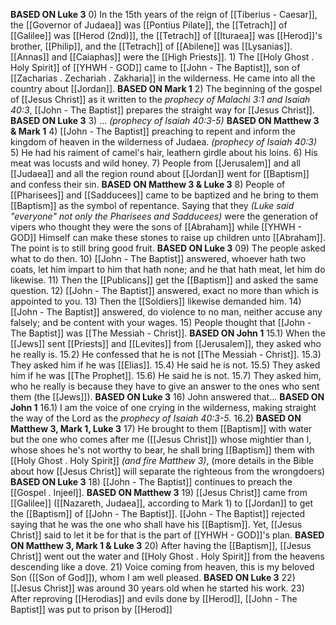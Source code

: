 
**BASED ON Luke 3**
	0) In the 15th years of the reign of [[Tiberius - Caesar]], the [[Governor of Judaea]] was [[Pontius Pilate]], the [[Tetrach]] of [[Galilee]] was [[Herod (2nd)]], the [[Tetrach]] of [[Ituraea]] was [[Herod]]'s brother, [[Philip]], and the [[Tetrach]] of [[Abilene]] was [[Lysanias]]. [[Annas]] and [[Caiaphas]] were the [[High Priests]].
	1) The [[Holy Ghost . Holy Spirit]] of [[YHWH - GOD]] came to [[John - The Baptist]], son of [[Zacharias . Zechariah . Zakharia]] in the wilderness. He came into all the country about [[Jordan]].
**BASED ON Mark 1**
    2) The beginning of the gospel of [[Jesus Christ]] as it written to the *prophecy of Malachi 3:1 and Isaiah 40:3*, [[John - The Baptist]] prepares the straight way for [[Jesus Christ]].
**BASED ON Luke 3**
    3) ... *(prophecy of Isaiah 40:3-5)*
**BASED ON Matthew 3 & Mark 1**
    4) [[John - The Baptist]] preaching to repent and inform the kingdom of heaven in the wilderness of Judaea. *(prophecy of Isaiah 40:3)*
	5) He had his raiment of camel's hair, leathern girdle about his loins.
	6) His meat was locusts and wild honey.
	7) People from [[Jerusalem]] and all [[Judaea]] and all the region round about [[Jordan]] went for [[Baptism]] and confess their sin.
**BASED ON Matthew 3 & Luke 3**
	8) People of [[Pharisees]] and [[Sadducees]] came to be baptized and he bring to them [[Baptism]] as the symbol of repentance. Saying that they *(Luke said "everyone" not only the Pharisees and Sadducees)* were the generation of vipers who thought they were the sons of [[Abraham]] while [[YHWH - GOD]] Himself can make these stones to raise up children unto [[Abraham]]. The point is to still bring good fruit.
**BASED ON Luke 3**
	09) The people asked what to do then.
	10) [[John - The Baptist]] answered, whoever hath two coats, let him impart to him that hath none; and he that hath meat, let him do likewise.
	11) Then the [[Publicans]] get the [[Baptism]] and asked the same question.
	12) [[John - The Baptist]] answered, exact no more than which is appointed to you.
	13) Then the [[Soldiers]] likewise demanded him.
	14) [[John - The Baptist]] answered, do violence to no man, neither accuse any falsely; and be content with your wages.
	15) People thought that [[John - The Baptist]] was [[The Messiah - Christ]].
**BASED ON John 1**
	15.1) When the [[Jews]] sent [[Priests]] and [[Levites]] from [[Jerusalem]], they asked who he really is.
	15.2) He confessed that he is not [[The Messiah - Christ]].
	15.3) They asked him if he was [[Elias]].
	15.4) He said he is not.
	15.5) They asked him if he was [[The Prophet]].
	15.6) He said he is not.
	15.7) They asked him, who he really is because they have to give an answer to the ones who sent them (the [[Jews]]).
**BASED ON Luke 3**
	16) John answered that...
**BASED ON John 1**
	16.1) I am the voice of one crying in the wilderness, making straight the way of the Lord as the *prophecy of Isaiah 40:3-5.*
	16.2) 
**BASED ON Matthew 3, Mark 1, Luke 3**
    17) He brought to them [[Baptism]] with water but the one who comes after me ([[Jesus Christ]]) whose mightier than I, whose shoes he's not worthy to bear, he shall bring [[Baptism]] them with [[Holy Ghost . Holy Spirit]] *(and fire Matthew 3)*, (more details in the Bible about how [[Jesus Christ]] will separate the righteous from the wrongdoers)
**BASED ON Luke 3**
	18) [[John - The Baptist]] continues to preach the [[Gospel . Injeel]].
**BASED ON Matthew 3**
    19) [[Jesus Christ]] came from [[Galilee]] ([[Nazareth, Judaea]], according to Mark 1)  to [[Jordan]] to get the [[Baptism]] of [[John - The Baptist]]. [[John - The Baptist]] rejected saying that he was the one who shall have his [[Baptism]]. Yet, [[Jesus Christ]] said to let it be for that is the part of [[YHWH - GOD]]'s plan.
**BASED ON Matthew 3, Mark 1 & Luke 3**
    20) After having the [[Baptism]], [[Jesus Christ]] went out the water and [[Holy Ghost . Holy Spirit]] from the heavens descending like a dove.
    21) Voice coming from heaven, this is my beloved Son ([[Son of God]]), whom I am well pleased.
**BASED ON Luke 3**
    22) [[Jesus Christ]] was around 30 years old when he started his work.
    23) After reproving [[Herodias]] and evils done by [[Herod]], [[John - The Baptist]] was put to prison by [[Herod]]